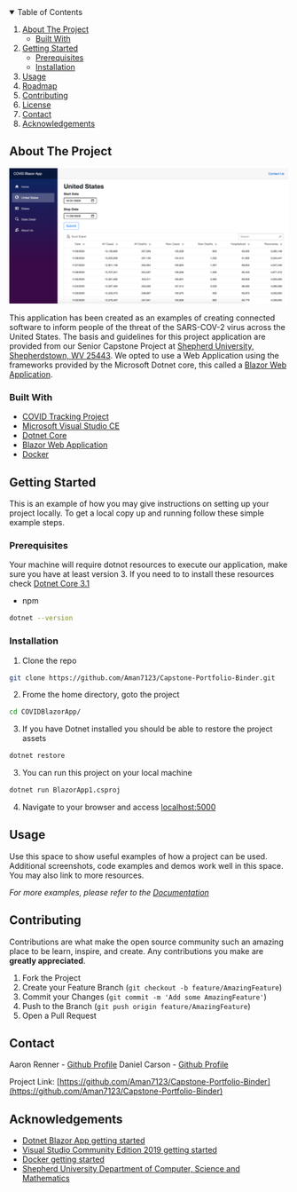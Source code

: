 <!-- PROJECT LOGO -->
<!-- HEADER IMAGE
<br />
<p align="center">
  <a href="https://github.com/othneildrew/Best-README-Template">
    <img src="images/logo.png" alt="Logo" width="80" height="80">
  </a>

  <h3 align="center">Best-README-Template</h3>

  <p align="center">
    An awesome README template to jumpstart your projects!
    <br />
    <a href="https://github.com/othneildrew/Best-README-Template"><strong>Explore the docs »</strong></a>
    <br />
    <br />
    <a href="https://github.com/othneildrew/Best-README-Template">View Demo</a>
    ·
    <a href="https://github.com/othneildrew/Best-README-Template/issues">Report Bug</a>
    ·
    <a href="https://github.com/othneildrew/Best-README-Template/issues">Request Feature</a>
  </p>
</p>
-->


<!-- TABLE OF CONTENTS -->
<details open="open">
  <summary>Table of Contents</summary>
  <ol>
    <li>
      <a href="#about-the-project">About The Project</a>
      <ul>
        <li><a href="#built-with">Built With</a></li>
      </ul>
    </li>
    <li>
      <a href="#getting-started">Getting Started</a>
      <ul>
        <li><a href="#prerequisites">Prerequisites</a></li>
        <li><a href="#installation">Installation</a></li>
      </ul>
    </li>
    <li><a href="#usage">Usage</a></li>
    <li><a href="#roadmap">Roadmap</a></li>
    <li><a href="#contributing">Contributing</a></li>
    <li><a href="#license">License</a></li>
    <li><a href="#contact">Contact</a></li>
    <li><a href="#acknowledgements">Acknowledgements</a></li>
  </ol>
</details>



<!-- ABOUT THE PROJECT -->
## About The Project

[![Product Name Screen Shot][product-screenshot]](https://covid.aaronrenner.com)

This application has been created as an examples of creating connected software to inform people of the threat of the SARS-COV-2 virus across the United States. The basis and guidelines for this project application are provided from our Senior Capstone Project at [Shepherd University, Shepherdstown, WV 25443](https://goo.gl/maps/e3RNCSLP5NYajBwd7). We opted to use a Web Application using the frameworks provided by the Microsoft Dotnet core, this called a [Blazor Web Application](https://dotnet.microsoft.com/apps/aspnet/web-apps/blazor).

### Built With
* [COVID Tracking Project](https://covidtracking.com/data/api)
* [Microsoft Visual Studio CE](https://visualstudio.microsoft.com/vs/community/)
* [Dotnet Core](https://dotnet.microsoft.com/download/dotnet-core/3.1)
* [Blazor Web Application](https://dotnet.microsoft.com/apps/aspnet/web-apps/blazor)
* [Docker](https://www.docker.com/)



<!-- GETTING STARTED -->
## Getting Started

This is an example of how you may give instructions on setting up your project locally.
To get a local copy up and running follow these simple example steps.

### Prerequisites

Your machine will require dotnot resources to execute our application, make sure you have at least version 3. If you need to to install these resources check [Dotnet Core 3.1](https://dotnet.microsoft.com/download/dotnet-core/3.1)
* npm
```sh
dotnet --version
```

### Installation
1. Clone the repo
```sh
git clone https://github.com/Aman7123/Capstone-Portfolio-Binder.git
```
2. Frome the home directory, goto the project
```sh
cd COVIDBlazorApp/
```
3. If you have Dotnet installed you should be able to restore the project assets
```sh
dotnet restore
```
3. You can run this project on your local machine
```sh
dotnet run BlazorApp1.csproj
```
4. Navigate to your browser and access [localhost:5000](http://localhost:5000)



<!-- USAGE EXAMPLES -->
## Usage

Use this space to show useful examples of how a project can be used. Additional screenshots, code examples and demos work well in this space. You may also link to more resources.

_For more examples, please refer to the [Documentation](https://example.com)_



<!-- CONTRIBUTING -->
## Contributing

Contributions are what make the open source community such an amazing place to be learn, inspire, and create. Any contributions you make are **greatly appreciated**.

1. Fork the Project
2. Create your Feature Branch (`git checkout -b feature/AmazingFeature`)
3. Commit your Changes (`git commit -m 'Add some AmazingFeature'`)
4. Push to the Branch (`git push origin feature/AmazingFeature`)
5. Open a Pull Request



<!-- CONTACT -->
## Contact

Aaron Renner - [Github Profile](https://github.com/Aman7123/)
Daniel Carson - [Github Profile](https://github.com/doit4dan/)

Project Link: [https://github.com/Aman7123/Capstone-Portfolio-Binder](https://github.com/Aman7123/Capstone-Portfolio-Binder)



<!-- ACKNOWLEDGEMENTS -->
## Acknowledgements
* [Dotnet Blazor App getting started](https://dotnet.microsoft.com/learn/aspnet/blazor-tutorial/intro)
* [Visual Studio Community Edition 2019 getting started](https://docs.microsoft.com/en-us/visualstudio/install/install-visual-studio?view=vs-2019)
* [Docker getting started](https://docs.docker.com/get-started/)
* [Shepherd University Department of Computer, Science and Mathematics](https://www.shepherd.edu/cme)

<!-- MARKDOWN LINKS & IMAGES -->
<!-- https://www.markdownguide.org/basic-syntax/#reference-style-links -->
<!-- EXTRA RESOURCES FOR EXAMPLE
[contributors-shield]: https://img.shields.io/github/contributors/othneildrew/Best-README-Template.svg?style=for-the-badge
[contributors-url]: https://github.com/othneildrew/Best-README-Template/graphs/contributors
[forks-shield]: https://img.shields.io/github/forks/othneildrew/Best-README-Template.svg?style=for-the-badge
[forks-url]: https://github.com/othneildrew/Best-README-Template/network/members
[stars-shield]: https://img.shields.io/github/stars/othneildrew/Best-README-Template.svg?style=for-the-badge
[stars-url]: https://github.com/othneildrew/Best-README-Template/stargazers
[issues-shield]: https://img.shields.io/github/issues/othneildrew/Best-README-Template.svg?style=for-the-badge
[issues-url]: https://github.com/othneildrew/Best-README-Template/issues
[license-shield]: https://img.shields.io/github/license/othneildrew/Best-README-Template.svg?style=for-the-badge
[license-url]: https://github.com/othneildrew/Best-README-Template/blob/master/LICENSE.txt
[linkedin-shield]: https://img.shields.io/badge/-LinkedIn-black.svg?style=for-the-badge&logo=linkedin&colorB=555
[linkedin-url]: https://linkedin.com/in/othneildrew
-->
 [product-screenshot]: images/App_US_Data.png